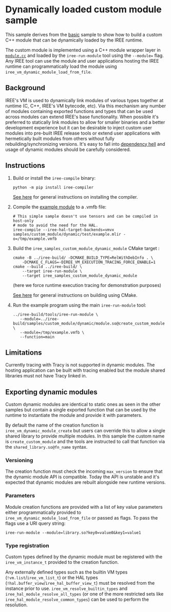 # Dynamically loaded custom module sample

This sample derives from the [basic](./samples/custom_module/basic/) sample to
show how to build a custom C++ module that can be dynamically loaded by the IREE
runtime.

The custom module is implemented using a C++ module wrapper layer in
[`module.cc`](./module.cc) and loaded by the `iree-run-module` tool using the
`--module=` flag. Any IREE tool can use the module and user applications hosting
the IREE runtime can programmatically load the module using
`iree_vm_dynamic_module_load_from_file`.

## Background

IREE's VM is used to dynamically link modules of various types together at
runtime (C, C++, IREE's VM bytecode, etc). Via this mechanism any number of
modules containing exported functions and types that can be used across modules
can extend IREE's base functionality. When possible it's preferred to statically
link modules to allow for smaller binaries and a better development experience
but it can be desirable to inject custom user modules into pre-built IREE
release tools or extend user applications with hermetically built modules from
others without fully rebuilding/synchronizing versions. It's easy to fall into
[dependency hell](https://en.wikipedia.org/wiki/Dependency_hell) and usage of
dynamic modules should be carefully considered.

## Instructions

1. Build or install the `iree-compile` binary:

    ```
    python -m pip install iree-compiler
    ```

    [See here](https://openxla.github.io/iree/getting-started/)
    for general instructions on installing the compiler.

3. Compile the [example module](./test/example.mlir) to a .vmfb file:

    ```
    # This simple sample doesn't use tensors and can be compiled in host-only
    # mode to avoid the need for the HAL.
    iree-compile --iree-hal-target-backends=vmvx samples/custom_module/dynamic/test/example.mlir -o=/tmp/example.vmfb
    ```

3. Build the `iree_samples_custom_module_dynamic_module` CMake target :

    ```
    cmake -B ../iree-build/ -DCMAKE_BUILD_TYPE=RelWithDebInfo . \
        -DCMAKE_C_FLAGS=-DIREE_VM_EXECUTION_TRACING_FORCE_ENABLE=1
    cmake --build ../iree-build/ \
        --target iree-run-module \
        --target iree_samples_custom_module_dynamic_module
    ```
    (here we force runtime execution tracing for demonstration purposes)

    [See here](https://openxla.github.io/iree/building-from-source/getting-started/)
    for general instructions on building using CMake.

4. Run the example program using the main `iree-run-module` tool:

   ```
   ../iree-build/tools/iree-run-module \
      --module=../iree-build/samples/custom_module/dynamic/module.so@create_custom_module \
      --module=/tmp/example.vmfb \
      --function=main
   ```

## Limitations

Currently tracing with Tracy is not supported in dynamic modules. The hosting
application can be built with tracing enabled but the module shared libraries
must not have Tracy linked in.

## Exporting dynamic modules

Custom dynamic modules are identical to static ones as seen in the other samples
but contain a single exported function that can be used by the runtime to
instantiate the module and provide it with parameters.

By default the name of the creation function is `iree_vm_dynamic_module_create`
but users can override this to allow a single shared library to provide multiple
modules. In this sample the custom name is `create_custom_module` and the tools
are instructed to call that function via the `shared_library.so@fn_name` syntax.

### Versioning

The creation function must check the incoming `max_version` to ensure that the
dynamic module API is compatible. Today the API is unstable and it's expected
that dynamic modules are rebuilt alongside new runtime versions.

### Parameters

Module creation functions are provided with a list of key value parameters
either programmatically provided to `iree_vm_dynamic_module_load_from_file` or
passed as flags. To pass the flags use a URI query string:

```
iree-run-module --module=library.so?key0=value0&key1=value1
```

### Type registration

Custom types defined by the dynamic module must be registered with the
`iree_vm_instance_t` provided to the creation function.

Any externally defined types such as the builtin VM types
(`!vm.list`/`iree_vm_list_t`) or the HAL types
(`!hal.buffer_view`/`iree_hal_buffer_view_t`) must be resolved from the instance
prior to use. `iree_vm_resolve_builtin_types` and
`iree_hal_module_resolve_all_types` (or one of the more restricted sets like
`iree_hal_module_resolve_common_types`) can be used to perform the resolution.

